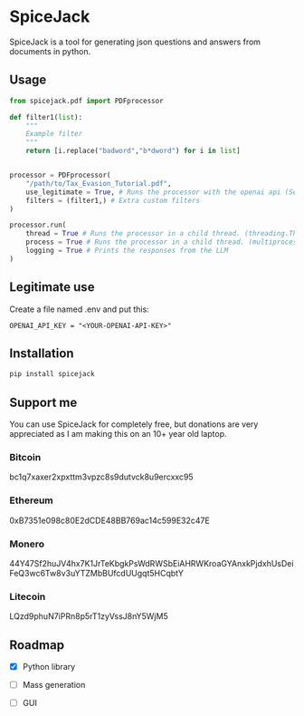 # SpiceJack

SpiceJack is a tool for generating json questions and answers from documents in python.

## Usage

```python
from spicejack.pdf import PDFprocessor

def filter1(list):
    """
    Example filter
    """
    return [i.replace("badword","b*dword") for i in list]


processor = PDFprocessor(
    "/path/to/Tax_Evasion_Tutorial.pdf",
    use_legitimate = True, # Runs the processor with the openai api (See "legitimate use")
    filters = (filter1,) # Extra custom filters
)

processor.run(
    thread = True # Runs the processor in a child thread. (threading.Thread)
    process = True # Runs the processor in a child thread. (multiprocessing.Process)
    logging = True # Prints the responses from the LLM
)

```

## Legitimate use

Create a file named .env and put this:

```dotenv
OPENAI_API_KEY = "<YOUR-OPENAI-API-KEY>"
```

## Installation

```bash
pip install spicejack
```

## Support me

You can use SpiceJack for completely free, but donations are very appreciated as I am making this on an 10+ year old laptop.

### Bitcoin

bc1q7xaxer2xpxttm3vpzc8s9dutvck8u9ercxxc95

### Ethereum

0xB7351e098c80E2dCDE48BB769ac14c599E32c47E

### Monero

44Y47Sf2huJV4hx7K1JrTeKbgkPsWdRWSbEiAHRWKroaGYAnxkPjdxhUsDeiFeQ3wc6Tw8v3uYTZMbBUfcdUUgqt5HCqbtY

### Litecoin

LQzd9phuN7iPRn8p5rT1zyVssJ8nY5WjM5

## Roadmap

- [x] Python library

- [ ] Mass generation

- [ ] GUI
